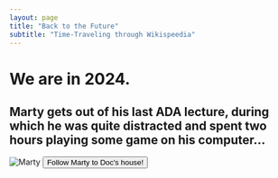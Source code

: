 ```yaml
---
layout: page
title: "Back to the Future"
subtitle: "Time-Traveling through Wikispeedia"
---
```


# We are in 2024. 
## Marty gets out of his last ADA lecture, during which he was quite distracted and spent two hours playing some game on his computer…


<div class="home-container">
  <img src="/ada-outlier-datastory/assets/img/Marty_and_Doc/marty_cool.png" alt="Marty" class="home-img">
  <button onclick="window.location.href='/content';">Follow Marty to Doc's house!</button>
</div>

